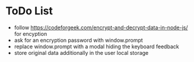 # ToDo List

* follow https://codeforgeek.com/encrypt-and-decrypt-data-in-node-js/ for encyption
* ask for an encryption password with window.prompt
* replace window.prompt with a modal hiding the keyboard feedback
* store original data additionally in the user local storage
